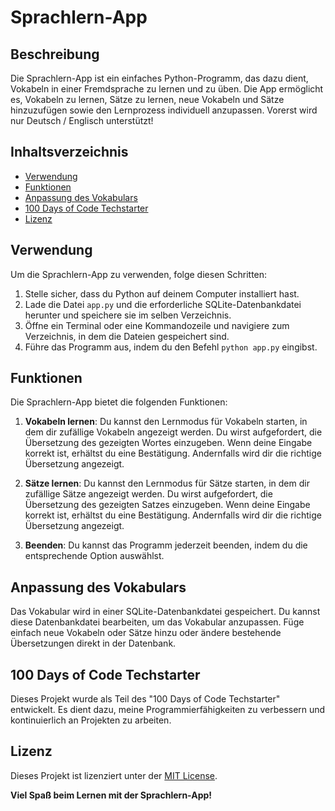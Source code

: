 # Sprachlern-App

## Beschreibung
Die Sprachlern-App ist ein einfaches Python-Programm, das dazu dient, Vokabeln in einer Fremdsprache zu lernen und zu üben. Die App ermöglicht es, Vokabeln zu lernen, Sätze zu lernen, neue Vokabeln und Sätze hinzuzufügen sowie den Lernprozess individuell anzupassen. Vorerst wird nur Deutsch / Englisch unterstützt!

## Inhaltsverzeichnis
- [Verwendung](#verwendung)
- [Funktionen](#funktionen)
- [Anpassung des Vokabulars](#anpassung-des-vokabulars)
- [100 Days of Code Techstarter](#100-days-of-code-techstarter)
- [Lizenz](#license)

## Verwendung
Um die Sprachlern-App zu verwenden, folge diesen Schritten:

1. Stelle sicher, dass du Python auf deinem Computer installiert hast.
2. Lade die Datei `app.py` und die erforderliche SQLite-Datenbankdatei herunter und speichere sie im selben Verzeichnis.
3. Öffne ein Terminal oder eine Kommandozeile und navigiere zum Verzeichnis, in dem die Dateien gespeichert sind.
4. Führe das Programm aus, indem du den Befehl `python app.py` eingibst.

## Funktionen
Die Sprachlern-App bietet die folgenden Funktionen:

1. **Vokabeln lernen**: Du kannst den Lernmodus für Vokabeln starten, in dem dir zufällige Vokabeln angezeigt werden. Du wirst aufgefordert, die Übersetzung des gezeigten Wortes einzugeben. Wenn deine Eingabe korrekt ist, erhältst du eine Bestätigung. Andernfalls wird dir die richtige Übersetzung angezeigt.

2. **Sätze lernen**: Du kannst den Lernmodus für Sätze starten, in dem dir zufällige Sätze angezeigt werden. Du wirst aufgefordert, die Übersetzung des gezeigten Satzes einzugeben. Wenn deine Eingabe korrekt ist, erhältst du eine Bestätigung. Andernfalls wird dir die richtige Übersetzung angezeigt.

3. **Beenden**: Du kannst das Programm jederzeit beenden, indem du die entsprechende Option auswählst.

## Anpassung des Vokabulars
Das Vokabular wird in einer SQLite-Datenbankdatei gespeichert. Du kannst diese Datenbankdatei bearbeiten, um das Vokabular anzupassen. Füge einfach neue Vokabeln oder Sätze hinzu oder ändere bestehende Übersetzungen direkt in der Datenbank.

## 100 Days of Code Techstarter
Dieses Projekt wurde als Teil des "100 Days of Code Techstarter" entwickelt. Es dient dazu, meine Programmierfähigkeiten zu verbessern und kontinuierlich an Projekten zu arbeiten.

## Lizenz
Dieses Projekt ist lizenziert unter der [MIT License](LICENSE).

**Viel Spaß beim Lernen mit der Sprachlern-App!**
